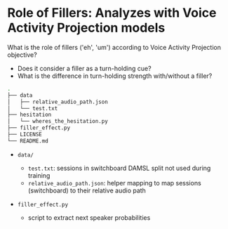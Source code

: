 # Role of Fillers: Analyzes with Voice Activity Projection models


What is the role of fillers ('eh', 'um') according to Voice Activity Projection objective?

* Does it consider a filler as a turn-holding cue?
* What is the difference in turn-holding strength with/without a filler?


```bash
.
├── data
│   ├── relative_audio_path.json
│   └── test.txt
├── hesitation
│   └── wheres_the_hesitation.py
├── filler_effect.py
├── LICENSE
└── README.md
```


* `data/`
    - `test.txt`: sessions in switchboard DAMSL split not used during training
    - `relative_audio_path.json`: helper mapping to map sessions (switchboard) to their relative audio path

* `filler_effect.py`
    - script to extract next speaker probabilities
